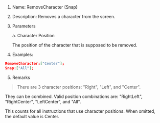 1. Name: RemoveCharacter (Snap)

2. Description: Removes a character from the screen.

3. Parameters

    a. Character Position
    
    The position of the character that is supposed to be removed.

4. Examples:
```json
RemoveCharacter:["Center"];
Snap:["All"];
```

5. Remarks
>There are 3 character positions: "Right", "Left", and "Center".
>
They can be combined. Valid position combinations are: "RightLeft", "RightCenter", "LeftCenter", and "All".
>
This counts for all instructions that use character positions. When omitted, the default value is Center.